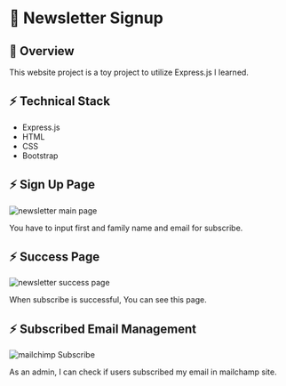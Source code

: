 # :email: Newsletter Signup

## :ledger: Overview

This website project is a toy project to utilize Express.js I learned.

## :zap: Technical Stack

- Express.js
- HTML
- CSS
- Bootstrap

## :zap: Sign Up Page

![newsletter main page](https://user-images.githubusercontent.com/72008909/207358720-457d0a17-db6a-4856-9f85-256b7d2f97f3.png)

You have to input first and family name and email for subscribe.




## :zap: Success Page
![newsletter success page](https://user-images.githubusercontent.com/72008909/207583670-c3d63873-9978-43cd-88ff-92abd54931a7.png)


When subscribe is successful, You can see this page.

## :zap: Subscribed Email Management

![mailchimp Subscribe](https://user-images.githubusercontent.com/72008909/207359246-f1846d94-3135-496b-8868-9ee3db109a8c.png)

As an admin, I can check if users subscribed my email in mailchamp site.
